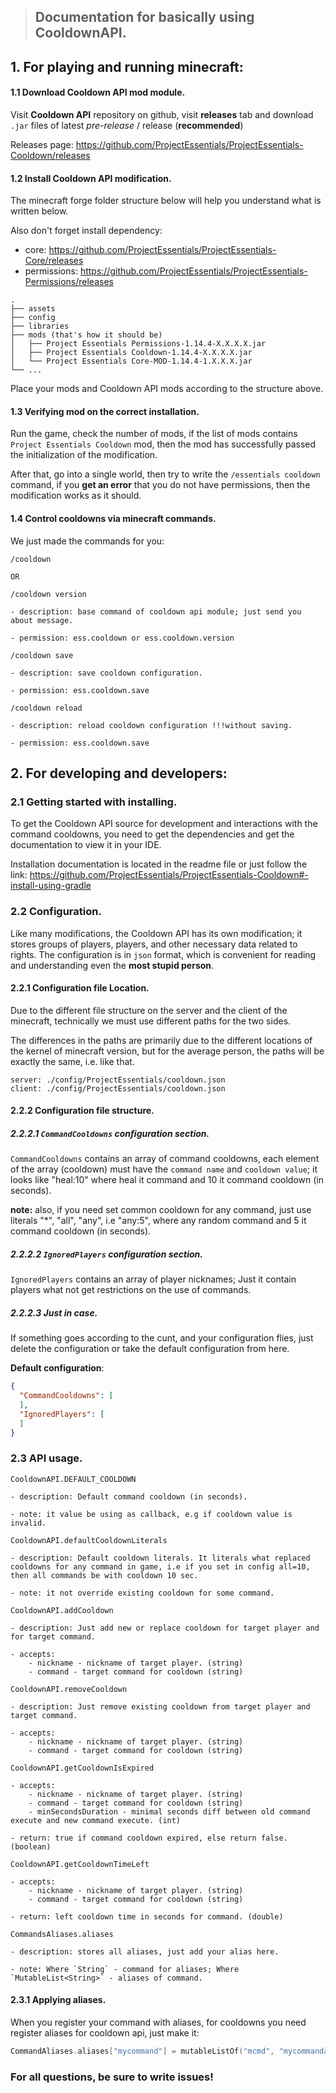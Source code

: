 > ## Documentation for basically using CooldownAPI.

## 1. For playing and running minecraft:

#### 1.1 Download Cooldown API mod module.

Visit **Cooldown API** repository on github, visit **releases** tab and download `.jar` files of latest _pre-release_ / release (**recommended**)

Releases page: https://github.com/ProjectEssentials/ProjectEssentials-Cooldown/releases


#### 1.2 Install Cooldown API modification.

The minecraft forge folder structure below will help you understand what is written below.

Also don't forget install dependency:
  - core: https://github.com/ProjectEssentials/ProjectEssentials-Core/releases
  - permissions: https://github.com/ProjectEssentials/ProjectEssentials-Permissions/releases

```
.
├── assets
├── config
├── libraries
├── mods (that's how it should be)
│   ├── Project Essentials Permissions-1.14.4-X.X.X.X.jar
│   ├── Project Essentials Cooldown-1.14.4-X.X.X.X.jar
│   └── Project Essentials Core-MOD-1.14.4-1.X.X.X.jar
└── ...
```

Place your mods and Cooldown API mods according to the structure above.

#### 1.3 Verifying mod on the correct installation.

Run the game, check the number of mods, if the list of mods contains `Project Essentials Cooldown` mod, then the mod has successfully passed the initialization of the modification.

After that, go into a single world, then try to write the `/essentials cooldown` command, if you **get an error** that you do not have permissions, then the modification works as it should.

#### 1.4 Control cooldowns via minecraft commands.

We just made the commands for you:

```
/cooldown

OR

/cooldown version

- description: base command of cooldown api module; just send you about message.

- permission: ess.cooldown or ess.cooldown.version
```

```
/cooldown save

- description: save cooldown configuration.

- permission: ess.cooldown.save
```

```
/cooldown reload

- description: reload cooldown configuration !!!without saving.

- permission: ess.cooldown.save
```

## 2. For developing and developers:

### 2.1 Getting started with installing.

To get the Cooldown API source for development and interactions with the command cooldowns, you need to get the dependencies and get the documentation to view it in your IDE.

Installation documentation is located in the readme file or just follow the link: https://github.com/ProjectEssentials/ProjectEssentials-Cooldown#-install-using-gradle

### 2.2 Configuration.

Like many modifications, the Cooldown API has its own modification; it stores groups of players, players, and other necessary data related to rights. The configuration is in `json` format, which is convenient for reading and understanding even the **most stupid person**.

#### 2.2.1 Configuration file Location.

Due to the different file structure on the server and the client of the minecraft, technically we must use different paths for the two sides.

The differences in the paths are primarily due to the different locations of the kernel of minecraft version, but for the average person, the paths will be exactly the same, i.e. like that.

    server: ./config/ProjectEssentials/cooldown.json
    client: ./config/ProjectEssentials/cooldown.json

#### 2.2.2 Configuration file structure.

##### 2.2.2.1 `CommandCooldowns` configuration section.

`CommandCooldowns` contains an array of command cooldowns, each element of the array (cooldown) must have the `command name` and `cooldown value`; it looks like "heal:10" where heal it command and 10 it command cooldown (in seconds).

**note:** also, if you need set common cooldown for any command, just use literals "*", "all", "any", i.e "any:5", where any random command and 5 it command cooldown (in seconds).

##### 2.2.2.2 `IgnoredPlayers` configuration section.

`IgnoredPlayers` contains an array of player nicknames; Just it contain players what not get restrictions on the use of commands.

##### 2.2.2.3 Just in case.

If something goes according to the cunt, and your configuration flies, just delete the configuration or take the default configuration from here.

**Default configuration**:

```json
{
  "CommandCooldowns": [
  ],
  "IgnoredPlayers": [
  ]
}
```

### 2.3 API usage.

```
CooldownAPI.DEFAULT_COOLDOWN

- description: Default command cooldown (in seconds).

- note: it value be using as callback, e.g if cooldown value is invalid.
```

```
CooldownAPI.defaultCooldownLiterals

- description: Default cooldown literals. It literals what replaced cooldowns for any command in game, i.e if you set in config all=10, then all commands be with cooldown 10 sec.

- note: it not override existing cooldown for some command.
```

```
CooldownAPI.addCooldown

- description: Just add new or replace cooldown for target player and for target command.

- accepts:
    - nickname - nickname of target player. (string)
    - command - target command for cooldown (string)
```

```
CooldownAPI.removeCooldown

- description: Just remove existing cooldown from target player and target command.

- accepts:
    - nickname - nickname of target player. (string)
    - command - target command for cooldown (string)
```

```
CooldownAPI.getCooldownIsExpired

- accepts:
    - nickname - nickname of target player. (string)
    - command - target command for cooldown (string)
    - minSecondsDuration - minimal seconds diff between old command execute and new command execute. (int)

- return: true if command cooldown expired, else return false. (boolean)
```

```
CooldownAPI.getCooldownTimeLeft

- accepts:
    - nickname - nickname of target player. (string)
    - command - target command for cooldown (string)

- return: left cooldown time in seconds for command. (double)
```

```
CommandsAliases.aliases

- description: stores all aliases, just add your alias here.

- note: Where `String` - command for aliases; Where `MutableList<String>` - aliases of command.
```

#### 2.3.1 Applying aliases.

When you register your command with aliases, for cooldowns you need register aliases for cooldown api, just make it:

```kotlin
CommandAliases.aliases["mycommand"] = mutableListOf("mcmd", "mycommandalias")
```

### For all questions, be sure to write issues!
